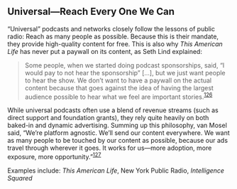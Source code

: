 Universal—Reach Every One We Can
 --------------------------------
 
 “Universal” podcasts and networks closely follow the lessons of public radio: Reach as many people as possible. Because this is their mandate, they provide high-quality content for free. This is also why *This American Life* has never put a paywall on its content, as Seth Lind explained: 

 > Some people, when we started doing podcast sponsorships, said, “I would pay to not hear the sponsorship” [...], but we just want people to hear the show. We don’t want to have a paywall on the actual content because that goes against the idea of having the largest audience possible to hear what we feel are important stories.<sup><a href=../citations/index.html>126</a></sup> 

 While universal podcasts often use a blend of revenue streams (such as direct support and foundation grants), they rely quite heavily on both baked-in and dynamic advertising. Summing up this philosophy, van Mosel said, “We’re platform agnostic. We’ll send our content everywhere. We want as many people to be touched by our content as possible, because our ads travel through wherever it goes. It works for us—more adoption, more exposure, more opportunity.”<sup><a href=../citations/index.html>127</a></sup> 

 Examples include: *This American Life*, New York Public Radio, *Intelligence Squared* 

